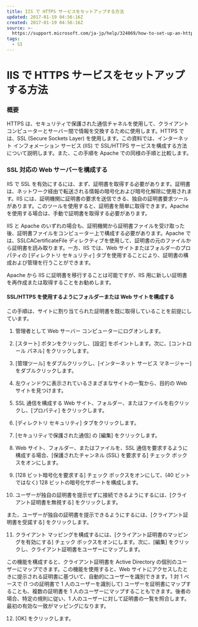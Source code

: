 ```yaml
---
title: IIS で HTTPS サービスをセットアップする方法
updated: 2017-01-19 04:56:16Z
created: 2017-01-19 04:56:16Z
source: >-
  https://support.microsoft.com/ja-jp/help/324069/how-to-set-up-an-https-service-in-iis
tags:
  - SI
---
```


# IIS で HTTPS サービスをセットアップする方法

### 概要

HTTPS は、セキュリティで保護された通信チャネルを使用して、クライアント コンピューターとサーバー間で情報を交換するために使用します。HTTPS では、SSL (Secure Sockets Layer) を使用します。この資料では、インターネット インフォメーション サービス (IIS) で SSL/HTTPS サービスを構成する方法について説明します。また、この手順を Apache での同様の手順と比較します。

### SSL 対応の Web サーバーを構成する

IIS で SSL を有効にするには、まず、証明書を取得する必要があります。証明書は、ネットワーク経由で転送される情報の暗号化および暗号化解除に使用されます。IIS には、証明機関に証明書の要求を送信できる、独自の証明書要求ツールがあります。このツールを使用すると、証明書を簡単に取得できます。Apache を使用する場合は、手動で証明書を取得する必要があります。

IIS と Apache のいずれの場合も、証明機関から証明書ファイルを受け取った後、証明書ファイルをコンピューター上で構成する必要があります。Apache では、SSLCACertificateFile ディレクティブを使用して、証明書の元のファイルから証明書を読み取ります。一方、IIS では、Web サイトまたはフォルダーのプロパティの [ディレクトリ セキュリティ] タブを使用することにより、証明書の構成および管理を行うことができます。

Apache から IIS に証明書を移行することは可能ですが、IIS 用に新しい証明書を再作成または取得することをお勧めします。

#### SSL/HTTPS を使用するようにフォルダーまたは Web サイトを構成する

この手順は、サイトに割り当てられた証明書を既に取得していることを前提にしています。
1. 管理者として Web サーバー コンピューターにログオンします。
2. [スタート] ボタンをクリックし、[設定] をポイントします。次に、[コントロール パネル] をクリックします。
3. [管理ツール] をダブルクリックし、[インターネット サービス マネージャー] をダブルクリックします。
4. 左ウィンドウに表示されているさまざまなサイトの一覧から、目的の Web サイトを見つけます。
5. SSL 通信を構成する Web サイト、フォルダー、またはファイルを右クリックし、[プロパティ] をクリックします。
6. [ディレクトリ セキュリティ] タブをクリックします。
7. [セキュリティで保護された通信] の [編集] をクリックします。

8. Web サイト、フォルダー、またはファイルを、SSL 通信を要求するように構成する場合、[保護されたチャンネル (SSL) を要求する] チェック ボックスをオンにします。

9. [128 ビット暗号化を要求する] チェック ボックスをオンにして、(40 ビットではなく) 128 ビットの暗号化サポートを構成します。
10. ユーザーが独自の証明書を提示せずに接続できるようにするには、[クライアント証明書を無視する] をクリックします。

また、ユーザーが独自の証明書を提示できるようにするには、[クライアント証明書を受諾する] をクリックします。

11. クライアント マッピングを構成するには、[クライアント証明書のマッピングを有効にする] チェック ボックスをオンにします。次に、[編集] をクリックし、クライアント証明書をユーザーにマップします。

この機能を構成すると、クライアント証明書を Active Directory の個別のユーザーにマップできます。この機能を使用すると、Web サイトにアクセスしたときに提示される証明書に基づいて、自動的にユーザーを識別できます。1 対 1 ベースで (1 つの証明書で 1 人のユーザーを識別して) ユーザーを証明書にマップすることも、複数の証明書を 1 人のユーザーにマップすることもできます。後者の場合、特定の規則に従い、1 人のユーザーに対して証明書の一覧を照合します。最初の有効な一致がマッピングになります。

12. [OK] をクリックします。